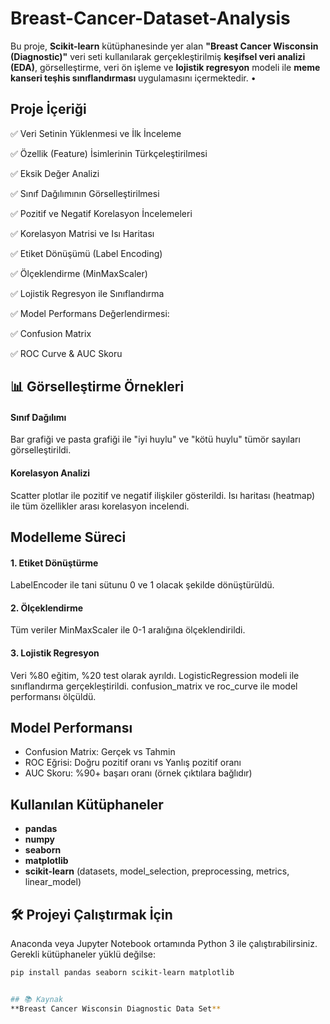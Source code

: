 # Breast-Cancer-Dataset-Analysis
Bu proje, **Scikit-learn** kütüphanesinde yer alan **"Breast Cancer Wisconsin (Diagnostic)"** veri seti kullanılarak gerçekleştirilmiş **keşifsel veri analizi (EDA)**, görselleştirme, veri ön işleme ve **lojistik regresyon** modeli ile **meme kanseri teşhis sınıflandırması** uygulamasını içermektedir.  •  

## Proje İçeriği 
 ✅ Veri Setinin Yüklenmesi ve İlk İnceleme

 ✅ Özellik (Feature) İsimlerinin Türkçeleştirilmesi

 ✅ Eksik Değer Analizi

 ✅ Sınıf Dağılımının Görselleştirilmesi

 ✅ Pozitif ve Negatif Korelasyon İncelemeleri

 ✅ Korelasyon Matrisi ve Isı Haritası

 ✅ Etiket Dönüşümü (Label Encoding)

 ✅ Ölçeklendirme (MinMaxScaler)

 ✅ Lojistik Regresyon ile Sınıflandırma

 ✅ Model Performans Değerlendirmesi:

✅ Confusion Matrix

✅ ROC Curve & AUC Skoru


##  📊 Görselleştirme Örnekleri

#### Sınıf Dağılımı
Bar grafiği ve pasta grafiği ile "iyi huylu" ve "kötü huylu" tümör sayıları görselleştirildi.

#### Korelasyon Analizi
Scatter plotlar ile pozitif ve negatif ilişkiler gösterildi.
Isı haritası (heatmap) ile tüm özellikler arası korelasyon incelendi.


##  Modelleme Süreci
#### 1. Etiket Dönüştürme
LabelEncoder ile tani sütunu 0 ve 1 olacak şekilde dönüştürüldü.

#### 2. Ölçeklendirme
Tüm veriler MinMaxScaler ile 0-1 aralığına ölçeklendirildi.

#### 3. Lojistik Regresyon
Veri %80 eğitim, %20 test olarak ayrıldı.
LogisticRegression modeli ile sınıflandırma gerçekleştirildi.
confusion_matrix ve roc_curve ile model performansı ölçüldü.


##  Model Performansı

- Confusion Matrix: Gerçek vs Tahmin
- ROC Eğrisi: Doğru pozitif oranı vs Yanlış pozitif oranı
- AUC Skoru: %90+ başarı oranı (örnek çıktılara bağlıdır)


## Kullanılan Kütüphaneler
-  **pandas**
-  **numpy**
-  **seaborn**
-  **matplotlib**
-  **scikit-learn** (datasets, model_selection, preprocessing, metrics, linear_model)


## 🛠️ Projeyi Çalıştırmak İçin
Anaconda veya Jupyter Notebook ortamında Python 3 ile çalıştırabilirsiniz.
Gerekli kütüphaneler yüklü değilse:

```bash
pip install pandas seaborn scikit-learn matplotlib


## 📚 Kaynak
**Breast Cancer Wisconsin Diagnostic Data Set**
